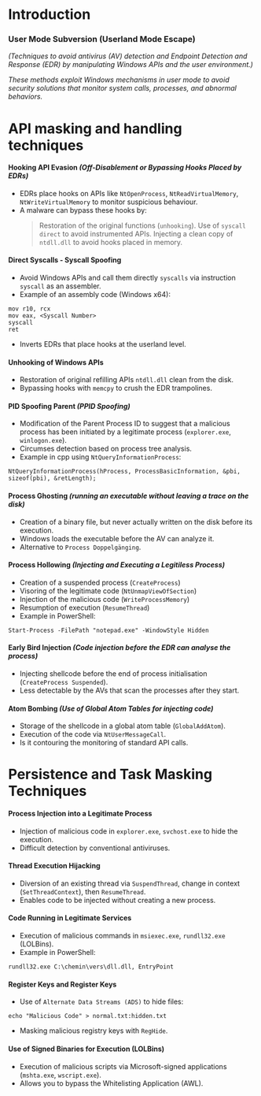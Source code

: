 # Introduction
### User Mode Subversion (Userland Mode Escape)
*(Techniques to avoid antivirus (AV) detection and Endpoint Detection and Response (EDR) by manipulating Windows APIs and the user environment.)*

*These methods exploit Windows mechanisms in user mode to avoid security solutions that monitor system calls, processes, and abnormal behaviors.*

# API masking and handling techniques
#### Hooking API Evasion *(Off-Disablement or Bypassing Hooks Placed by EDRs)*
- EDRs place hooks on APIs like ```NtOpenProcess```, ```NtReadVirtualMemory```, ```NtWriteVirtualMemory``` to monitor suspicious behaviour.
- A malware can bypass these hooks by:
  > Restoration of the original functions (```unhooking```).
  > Use of ```syscall direct``` to avoid instrumented APIs.
  > Injecting a clean copy of ```ntdll.dll``` to avoid hooks placed in memory.

#### Direct Syscalls - Syscall Spoofing
- Avoid Windows APIs and call them directly ```syscalls``` via instruction ```syscall``` as an assembler.
- Example of an assembly code (Windows x64):
```
mov r10, rcx
mov eax, <Syscall Number>
syscall
ret
```
- Inverts EDRs that place hooks at the userland level.
#### Unhooking of Windows APIs
- Restoration of original refilling APIs ```ntdll.dll``` clean from the disk.
- Bypassing hooks with ```memcpy``` to crush the EDR trampolines.

#### PID Spoofing Parent *(PPID Spoofing)*
- Modification of the Parent Process ID to suggest that a malicious process has been initiated by a legitimate process (```explorer.exe```, ```winlogon.exe```).
- Circumses detection based on process tree analysis.
- Example in cpp using ```NtQueryInformationProcess```:
```
NtQueryInformationProcess(hProcess, ProcessBasicInformation, &pbi, sizeof(pbi), &retLength);
```
#### Process Ghosting *(running an executable without leaving a trace on the disk)*
- Creation of a binary file, but never actually written on the disk before its execution.
- Windows loads the executable before the AV can analyze it.
- Alternative to ```Process Doppelgänging```.

#### Process Hollowing *(Injecting and Executing a Legitiless Process)*
- Creation of a suspended process (```CreateProcess```)
- Visoring of the legitimate code (```NtUnmapViewOfSection```)
- Injection of the malicious code (```WriteProcessMemory```)
- Resumption of execution (```ResumeThread```)
- Example in PowerShell:
```
Start-Process -FilePath "notepad.exe" -WindowStyle Hidden
```

#### Early Bird Injection *(Code injection before the EDR can analyse the process)*
- Injecting shellcode before the end of process initialisation (```CreateProcess Suspended```).
- Less detectable by the AVs that scan the processes after they start.

#### Atom Bombing *(Use of Global Atom Tables for injecting code)*
- Storage of the shellcode in a global atom table (```GlobalAddAtom```).
- Execution of the code via ```NtUserMessageCall```.
- Is it contouring the monitoring of standard API calls.

# Persistence and Task Masking Techniques
#### Process Injection into a Legitimate Process
- Injection of malicious code in ```explorer.exe```, ```svchost.exe``` to hide the execution.
- Difficult detection by conventional antiviruses.

#### Thread Execution Hijacking
- Diversion of an existing thread via ```SuspendThread```, change in context (```SetThreadContext```), then ```ResumeThread```.
- Enables code to be injected without creating a new process.

#### Code Running in Legitimate Services
- Execution of malicious commands in ```msiexec.exe```, ```rundll32.exe``` (LOLBins).
- Example in PowerShell:
```
rundll32.exe C:\chemin\vers\dll.dll, EntryPoint
```

#### Register Keys and Register Keys
- Use of ```Alternate Data Streams (ADS)``` to hide files:
```
echo "Malicious Code" > normal.txt:hidden.txt
```
- Masking malicious registry keys with ```RegHide```.

#### Use of Signed Binaries for Execution (LOLBins)
- Execution of malicious scripts via Microsoft-signed applications (```mshta.exe```, ```wscript.exe```).
- Allows you to bypass the Whitelisting Application (AWL).









